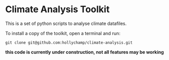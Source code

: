 # Climate Analysis Toolkit

This is a set of python scripts to analyse climate datafiles. 

To install a copy of the toolkit, open a terminal and run:
```
git clone git@github.com:hollychamp/climate-analysis.git
```


**this code is currently under construction, not all features may be working**
